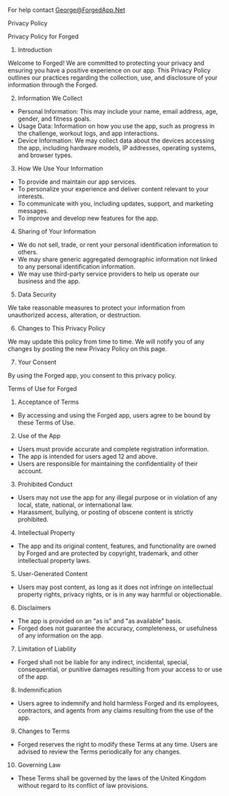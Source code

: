 For help contact George@ForgedApp.Net




Privacy Policy

Privacy Policy for Forged
1. Introduction

Welcome to Forged! We are committed to protecting your privacy and ensuring you have a positive experience on our app. This Privacy Policy outlines our practices regarding the collection, use, and disclosure of your information through the Forged.



2. Information We Collect

- Personal Information: This may include your name, email address, age, gender, and fitness goals.
- Usage Data: Information on how you use the app, such as progress in the challenge, workout logs, and app interactions.
- Device Information: We may collect data about the devices accessing the app, including hardware models, IP addresses, operating systems, and browser types.



3. How We Use Your Information

- To provide and maintain our app services.
- To personalize your experience and deliver content relevant to your interests.
- To communicate with you, including updates, support, and marketing messages.
- To improve and develop new features for the app.



4. Sharing of Your Information

- We do not sell, trade, or rent your personal identification information to others.
- We may share generic aggregated demographic information not linked to any personal identification information.
- We may use third-party service providers to help us operate our business and the app.



5. Data Security

We take reasonable measures to protect your information from unauthorized access, alteration, or destruction.



6. Changes to This Privacy Policy

We may update this policy from time to time. We will notify you of any changes by posting the new Privacy Policy on this page.



7. Your Consent

By using the Forged app, you consent to this privacy policy.

Terms of Use for Forged
1. Acceptance of Terms

- By accessing and using the Forged app, users agree to be bound by these Terms of Use.



2. Use of the App

- Users must provide accurate and complete registration information.
- The app is intended for users aged 12 and above.
- Users are responsible for maintaining the confidentiality of their account.



3. Prohibited Conduct

- Users may not use the app for any illegal purpose or in violation of any local, state, national, or international law.
- Harassment, bullying, or posting of obscene content is strictly prohibited.



4. Intellectual Property

- The app and its original content, features, and functionality are owned by Forged and are protected by copyright, trademark, and other intellectual property laws.



5. User-Generated Content

- Users may post content, as long as it does not infringe on intellectual property rights, privacy rights, or is in any way harmful or objectionable.



6. Disclaimers

- The app is provided on an "as is" and "as available" basis.
- Forged does not guarantee the accuracy, completeness, or usefulness of any information on the app.



7. Limitation of Liability

- Forged shall not be liable for any indirect, incidental, special, consequential, or punitive damages resulting from your access to or use of the app.



8. Indemnification

- Users agree to indemnify and hold harmless Forged and its employees, contractors, and agents from any claims resulting from the use of the app.



9. Changes to Terms

- Forged reserves the right to modify these Terms at any time. Users are advised to review the Terms periodically for any changes.



10. Governing Law

- These Terms shall be governed by the laws of the United Kingdom without regard to its conflict of law provisions.
